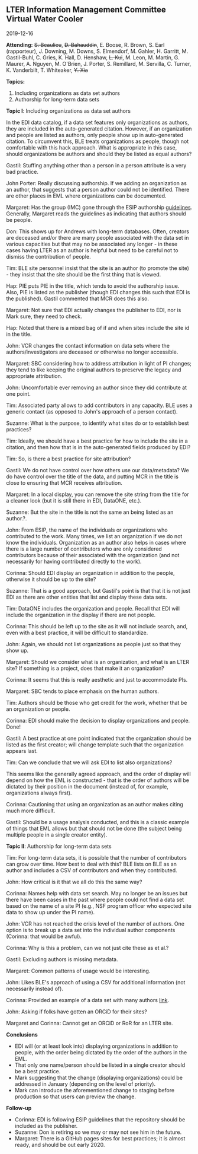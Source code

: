 ## LTER Information Management Committee Virtual Water Cooler

2019-12-16

**Attending:** ~~S. Beaulieu~~, ~~D. Bahauddin~~, E. Boose, R. Brown, S. Earl (rapporteur), J. Downing, M. Downs, S. Elmendorf, M. Gahler, H. Garritt, M. Gastil-Buhl, C. Gries, K. Hall, D. Henshaw, ~~L. Kui~~, M. Leon, M. Martin, G. Maurer, A. Nguyen, M. O'Brien, J. Porter, S. Remillard, M. Servilla, C. Turner, K. Vanderbilt, T. Whiteaker, ~~Y. Xia~~

**Topics:**

1. Including organizations as data set authors
2. Authorship for long-term data sets

**Topic I**: Including organizations as data set authors

In the EDI data catalog, if a data set features only organizations as authors, they are included in the auto-generated citation. However, if an organization and people are listed as authors, only people show up in auto-generated citation. To circumvent this, BLE treats organizations as people, though not comfortable with this hack approach. What is appropriate in this case, should organizations be authors and should they be listed as equal authors?

Gastil: Stuffing anything other than a person in a person attribute is a very bad practice.

John Porter: Really discussing authorship. If we adding an organization as an author, that suggests that a person author could not be identified. There are other places in EML where organizations can be documented.

Margaret: Has the group (IMC) gone through the ESIP authorship [guidelines](https://esip.figshare.com/articles/Data_Citation_Guidelines_for_Earth_Science_Data_Version_2/8441816). Generally, Margaret reads the guidelines as indicating that authors should be people.

Don: This shows up for Andrews with long-term databases. Often, creators are deceased and/or there are many people associated with the data set in various capacities but that may no be associated any longer - in these cases having LTER as an author is helpful but need to be careful not to dismiss the contribution of people.

Tim: BLE site personnel insist that the site is an author (to promote the site) - they insist that the site should be the first thing that is viewed.

Hap: PIE puts PIE in the title, which tends to avoid the authorship issue. Also, PIE is listed as the publisher (though EDI changes this such that EDI is the published). Gastil commented that MCR does this also.

Margaret: Not sure that EDI actually changes the publisher to EDI, nor is Mark sure, they need to check.

Hap: Noted that there is a mixed bag of if and when sites include the site id in the title.

John: VCR changes the contact information on data sets where the authors/investigators are deceased or otherwise no longer accessible.

Margaret: SBC considering how to address attribution in light of PI changes; they tend to like keeping the original authors to preserve the legacy and appropriate attribution.

John: Uncomfortable ever removing an author since they did contribute at one point.

Tim: Associated party allows to add contributors in any capacity. BLE uses a generic contact (as opposed to John's approach of a person contact).

Suzanne: What is the purpose, to identify what sites do or to establish best practices?

Tim: Ideally, we should have a best practice for how to include the site in a citation, and then how that is in the auto-generated fields produced by EDI?

Tim: So, is there a best practice for site attribution?

Gastil: We do not have control over how others use our data/metadata? We do have control over the title of the data, and putting MCR in the title is close to ensuring that MCR receives attribution.

Margaret: In a local display, you can remove the site string from the title for a cleaner look (but it is still there in EDI, DataONE, etc.).

Suzanne: But the site in the title is not the same an being listed as an author.?.

John: From ESIP, the name of the individuals or organizations who contributed to the work. Many times, we list an organization if we do not know the individuals. Organization as an author also helps in cases where there is a large number of contributors who are only considered contributors because of their associated with the organization (and not necessarily for having contributed directly to the work).

Corinna: Should EDI display an organization in addition to the people, otherwise it should be up to the site?

Suzanne: That is a good approach, but Gastil's point is that that it is not just EDI as there are other entities that list and display these data sets.

Tim: DataONE includes the organization and people. Recall that EDI will include the organization in the display if there are not people.

Corinna: This should be left up to the site as it will not include search, and, even with a best practice, it will be difficult to standardize.

John: Again, we should not list organizations as people just so that they show up.

Margaret: Should we consider what is an organization, and what is an LTER site? If something is a project, does that make it an organization?

Corinna: It seems that this is really aesthetic and just to accommodate PIs.

Margaret: SBC tends to place emphasis on the human authors.

Tim: Authors should be those who get credit for the work, whether that be an organization or people.

Corinna: EDI should make the decision to display organizations and people. Done!

Gastil: A best practice at one point indicated that the organization should be listed as the first creator; will change template such that the organization appears last.

Tim: Can we conclude that we will ask EDI to list also organizations?

This seems like the generally agreed approach, and the order of display will depend on how the EML is constructed - that is the order of authors will be dictated by their position in the document (instead of, for example, organizations always first).

Corinna: Cautioning that using an organization as an author makes citing much more difficult.

Gastil: Should be a usage analysis conducted, and this is a classic example of things that EML allows but that should not be done (the subject being multiple people in a single creator entity).


**Topic II**: Authorship for long-term data sets

Tim: For long-term data sets, it is possible that the number of contributors can grow over time. How best to deal with this? BLE lists on BLE as an author and includes a CSV of contributors and when they contributed.

John: How critical is it that we all do this the same way?

Corinna: Names help with data set search. May no longer be an issues but there have been cases in the past where people could not find a data set based on the name of a site PI (e.g., NSF program officer who expected site data to show up under the PI name).

John: VCR has not reached the crisis level of the number of authors. One option is to break up a data set into the individual author components (Corinna: that would be awful).

Corinna: Why is this a problem, can we not just cite these as et al.?

Gastil: Excluding authors is missing metadata.

Margaret: Common patterns of usage would be interesting.

John: Likes BLE's approach of using a CSV for additional information (not necessarily instead of).

Corinna: Provided an example of a data set with many authors [link](https://portal.edirepository.org/nis/mapbrowse?packageid=knb-lter-ntl.10001.3).

John: Asking if folks have gotten an ORCiD for their sites?

Margaret and Corinna: Cannot get an ORCiD or RoR for an LTER site.

**Conclusions**

* EDI will (or at least look into) displaying organizations in addition to people, with the order being dictated by the order of the authors in the EML.
* That only one name/person should be listed in a single creator should be a best practice.
* Mark suggesting that the change (displaying organizations) could be addressed in January (depending on the level of priority).
* Mark can introduce the aforementioned change to staging before production so that users can preview the change.

**Follow-up**

* Corinna: EDI is following ESIP guidelines that the repository should be included as the publisher.
* Suzanne: Don is retiring so we may or may not see him in the future.
* Margaret: There is a GitHub pages sites for best practices; it is almost ready, and should be out early 2020.
